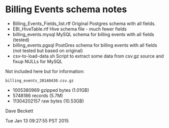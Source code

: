 Billing Events schema notes
===========================

* Billing_Events_Fields_list.rtf
    Original Postgres schema with all fields.
* EBI_HiveTable.rtf
    Hive schema file - much fewer fields
* billing_events.mysql
    MySQL schema for billing events with all fields (tested)
* billing_events.pgsql
    PostGres schema for billing events with all fields (not tested but based on original)
* csv-to-load-data.sh
    Script to extract some data from csv.gz source and fixup NULLs
    for MySQL


Not included here but for information:

`billing_events_20140430.csv.gz`

* 1005380969 gzipped bytes (1.01GB)
* 5748186 records (5.7M)
* 11304202157 raw bytes (10.53GB)


Dave Beckett

Tue Jan 13 09:27:55 PST 2015
